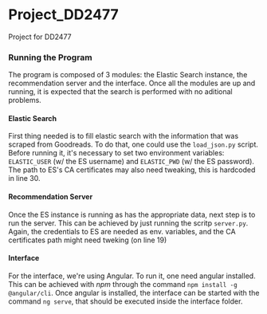 # Project_DD2477

Project for DD2477

### Running the Program

The program is composed of 3 modules: the Elastic Search instance, the recommendation server and the interface.
Once all the modules are up and running, it is expected that the search is performed with no aditional problems.

#### Elastic Search

First thing needed is to fill elastic search with the information that was scraped from Goodreads. To do that,
one could use the ```load_json.py``` script. Before running it, it's necessary to set two environment variables:
```ELASTIC_USER``` (w/ the ES username) and ```ELASTIC_PWD``` (w/ the ES password). The path to ES's CA certificates
may also need tweaking, this is hardcoded in line 30.

#### Recommendation Server

Once the ES instance is running as has the appropriate data, next step is to run the server. This can be achieved
by just running the scritp ```server.py```. Again, the credentials to ES are needed as env. variables, and the CA
certificates path might need tweking (on line 19)

#### Interface

For the interface, we're using Angular. To run it, one need angular installed. This can be achieved with *npm* through
the command ```npm install -g @angular/cli```. Once angular is installed, the interface can be started with the command
```ng serve```, that should be executed inside the interface folder.